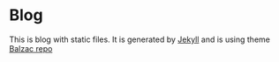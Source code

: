 # Blog

This is blog with static files. It is generated by [Jekyll](https://jekyllrb.com/) and is using theme [Balzac repo](https://github.com/coletownsend/balzac-for-jekyll/)
